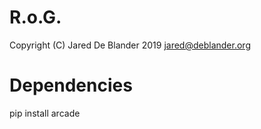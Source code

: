 # R.o.G.
Copyright (C) Jared De Blander 2019
jared@deblander.org

# Dependencies 
pip install arcade

